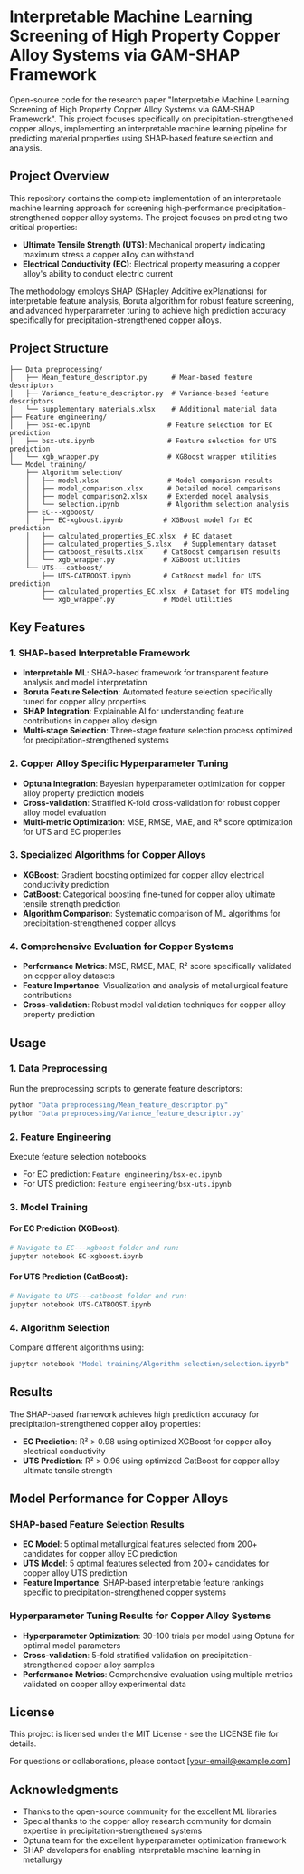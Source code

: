 # Interpretable Machine Learning Screening of High Property Copper Alloy Systems via GAM-SHAP Framework

Open-source code for the research paper "Interpretable Machine Learning Screening of High Property Copper Alloy Systems via GAM-SHAP Framework". This project focuses specifically on precipitation-strengthened copper alloys, implementing an interpretable machine learning pipeline for predicting material properties using SHAP-based feature selection and analysis.

## Project Overview

This repository contains the complete implementation of an interpretable machine learning approach for screening high-performance precipitation-strengthened copper alloy systems. The project focuses on predicting two critical properties:
- **Ultimate Tensile Strength (UTS)**: Mechanical property indicating maximum stress a copper alloy can withstand
- **Electrical Conductivity (EC)**: Electrical property measuring a copper alloy's ability to conduct electric current

The methodology employs SHAP (SHapley Additive exPlanations) for interpretable feature analysis, Boruta algorithm for robust feature screening, and advanced hyperparameter tuning to achieve high prediction accuracy specifically for precipitation-strengthened copper alloys.

## Project Structure

```
├── Data preprocessing/
│   ├── Mean_feature_descriptor.py      # Mean-based feature descriptors
│   ├── Variance_feature_descriptor.py  # Variance-based feature descriptors
│   └── supplementary materials.xlsx    # Additional material data
├── Feature engineering/
│   ├── bsx-ec.ipynb                   # Feature selection for EC prediction
│   ├── bsx-uts.ipynb                  # Feature selection for UTS prediction
│   └── xgb_wrapper.py                 # XGBoost wrapper utilities
└── Model training/
    ├── Algorithm selection/
    │   ├── model.xlsx                 # Model comparison results
    │   ├── model_comparison.xlsx      # Detailed model comparisons
    │   ├── model_comparison2.xlsx     # Extended model analysis
    │   └── selection.ipynb            # Algorithm selection analysis
    ├── EC---xgboost/
    │   ├── EC-xgboost.ipynb          # XGBoost model for EC prediction
    │   ├── calculated_properties_EC.xlsx  # EC dataset
    │   ├── calculated_properties_S.xlsx   # Supplementary dataset
    │   ├── catboost_results.xlsx     # CatBoost comparison results
    │   └── xgb_wrapper.py            # XGBoost utilities
    └── UTS---catboost/
        ├── UTS-CATBOOST.ipynb        # CatBoost model for UTS prediction
        ├── calculated_properties_EC.xlsx  # Dataset for UTS modeling
        └── xgb_wrapper.py            # Model utilities
```

## Key Features

### 1. SHAP-based Interpretable Framework
- **Interpretable ML**: SHAP-based framework for transparent feature analysis and model interpretation
- **Boruta Feature Selection**: Automated feature selection specifically tuned for copper alloy properties
- **SHAP Integration**: Explainable AI for understanding feature contributions in copper alloy design
- **Multi-stage Selection**: Three-stage feature selection process optimized for precipitation-strengthened systems

### 2. Copper Alloy Specific Hyperparameter Tuning
- **Optuna Integration**: Bayesian hyperparameter optimization for copper alloy property prediction models
- **Cross-validation**: Stratified K-fold cross-validation for robust copper alloy model evaluation
- **Multi-metric Optimization**: MSE, RMSE, MAE, and R² score optimization for UTS and EC properties

### 3. Specialized Algorithms for Copper Alloys
- **XGBoost**: Gradient boosting optimized for copper alloy electrical conductivity prediction
- **CatBoost**: Categorical boosting fine-tuned for copper alloy ultimate tensile strength prediction
- **Algorithm Comparison**: Systematic comparison of ML algorithms for precipitation-strengthened copper alloys

### 4. Comprehensive Evaluation for Copper Systems
- **Performance Metrics**: MSE, RMSE, MAE, R² score specifically validated on copper alloy datasets
- **Feature Importance**: Visualization and analysis of metallurgical feature contributions
- **Cross-validation**: Robust model validation techniques for copper alloy property prediction

## Usage

### 1. Data Preprocessing
Run the preprocessing scripts to generate feature descriptors:
```python
python "Data preprocessing/Mean_feature_descriptor.py"
python "Data preprocessing/Variance_feature_descriptor.py"
```

### 2. Feature Engineering
Execute feature selection notebooks:
- For EC prediction: `Feature engineering/bsx-ec.ipynb`
- For UTS prediction: `Feature engineering/bsx-uts.ipynb`

### 3. Model Training
#### For EC Prediction (XGBoost):
```python
# Navigate to EC---xgboost folder and run:
jupyter notebook EC-xgboost.ipynb
```

#### For UTS Prediction (CatBoost):
```python
# Navigate to UTS---catboost folder and run:
jupyter notebook UTS-CATBOOST.ipynb
```

### 4. Algorithm Selection
Compare different algorithms using:
```python
jupyter notebook "Model training/Algorithm selection/selection.ipynb"
```


## Results

The SHAP-based framework achieves high prediction accuracy for precipitation-strengthened copper alloy properties:
- **EC Prediction**: R² > 0.98 using optimized XGBoost for copper alloy electrical conductivity
- **UTS Prediction**: R² > 0.96 using optimized CatBoost for copper alloy ultimate tensile strength

## Model Performance for Copper Alloys

### SHAP-based Feature Selection Results
- **EC Model**: 5 optimal metallurgical features selected from 200+ candidates for copper alloy EC prediction
- **UTS Model**: 5 optimal features selected from 200+ candidates for copper alloy UTS prediction
- **Feature Importance**: SHAP-based interpretable feature rankings specific to precipitation-strengthened copper systems

### Hyperparameter Tuning Results for Copper Alloy Systems
- **Hyperparameter Optimization**: 30-100 trials per model using Optuna for optimal model parameters
- **Cross-validation**: 5-fold stratified validation on precipitation-strengthened copper alloy samples
- **Performance Metrics**: Comprehensive evaluation using multiple metrics validated on copper alloy experimental data

## License

This project is licensed under the MIT License - see the LICENSE file for details.


For questions or collaborations, please contact [your-email@example.com]

## Acknowledgments

- Thanks to the open-source community for the excellent ML libraries
- Special thanks to the copper alloy research community for domain expertise in precipitation-strengthened systems
- Optuna team for the excellent hyperparameter optimization framework
- SHAP developers for enabling interpretable machine learning in metallurgy
